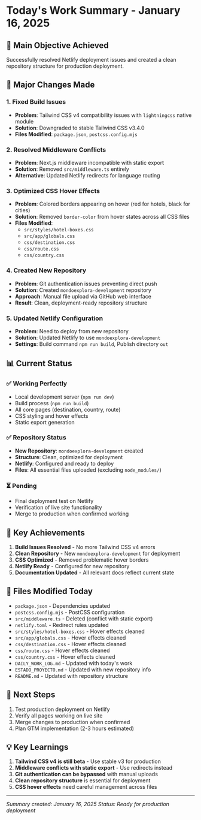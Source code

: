 # Today's Work Summary - January 16, 2025

## 🎯 **Main Objective Achieved**
Successfully resolved Netlify deployment issues and created a clean repository structure for production deployment.

## 🔧 **Major Changes Made**

### **1. Fixed Build Issues**
- **Problem**: Tailwind CSS v4 compatibility issues with `lightningcss` native module
- **Solution**: Downgraded to stable Tailwind CSS v3.4.0
- **Files Modified**: `package.json`, `postcss.config.mjs`

### **2. Resolved Middleware Conflicts**
- **Problem**: Next.js middleware incompatible with static export
- **Solution**: Removed `src/middleware.ts` entirely
- **Alternative**: Updated Netlify redirects for language routing

### **3. Optimized CSS Hover Effects**
- **Problem**: Colored borders appearing on hover (red for hotels, black for cities)
- **Solution**: Removed `border-color` from hover states across all CSS files
- **Files Modified**: 
  - `src/styles/hotel-boxes.css`
  - `src/app/globals.css`
  - `css/destination.css`
  - `css/route.css`
  - `css/country.css`

### **4. Created New Repository**
- **Problem**: Git authentication issues preventing direct push
- **Solution**: Created `mondoexplora-development` repository
- **Approach**: Manual file upload via GitHub web interface
- **Result**: Clean, deployment-ready repository structure

### **5. Updated Netlify Configuration**
- **Problem**: Need to deploy from new repository
- **Solution**: Updated Netlify to use `mondoexplora-development`
- **Settings**: Build command `npm run build`, Publish directory `out`

## 📊 **Current Status**

### ✅ **Working Perfectly**
- Local development server (`npm run dev`)
- Build process (`npm run build`)
- All core pages (destination, country, route)
- CSS styling and hover effects
- Static export generation

### ✅ **Repository Status**
- **New Repository**: `mondoexplora-development` created
- **Structure**: Clean, optimized for deployment
- **Netlify**: Configured and ready to deploy
- **Files**: All essential files uploaded (excluding `node_modules/`)

### ⏳ **Pending**
- Final deployment test on Netlify
- Verification of live site functionality
- Merge to production when confirmed working

## 🎯 **Key Achievements**
1. **Build Issues Resolved** - No more Tailwind CSS v4 errors
2. **Clean Repository** - New `mondoexplora-development` for deployment
3. **CSS Optimized** - Removed problematic hover borders
4. **Netlify Ready** - Configured for new repository
5. **Documentation Updated** - All relevant docs reflect current state

## 📝 **Files Modified Today**
- `package.json` - Dependencies updated
- `postcss.config.mjs` - PostCSS configuration
- `src/middleware.ts` - Deleted (conflict with static export)
- `netlify.toml` - Redirect rules updated
- `src/styles/hotel-boxes.css` - Hover effects cleaned
- `src/app/globals.css` - Hover effects cleaned
- `css/destination.css` - Hover effects cleaned
- `css/route.css` - Hover effects cleaned
- `css/country.css` - Hover effects cleaned
- `DAILY_WORK_LOG.md` - Updated with today's work
- `ESTADO_PROYECTO.md` - Updated with new repository info
- `README.md` - Updated with repository structure

## 🚀 **Next Steps**
1. Test production deployment on Netlify
2. Verify all pages working on live site
3. Merge changes to production when confirmed
4. Plan GTM implementation (2-3 hours estimated)

## 💡 **Key Learnings**
1. **Tailwind CSS v4 is still beta** - Use stable v3 for production
2. **Middleware conflicts with static export** - Use redirects instead
3. **Git authentication can be bypassed** with manual uploads
4. **Clean repository structure** is essential for deployment
5. **CSS hover effects** need careful management across files

---
*Summary created: January 16, 2025*
*Status: Ready for production deployment*
